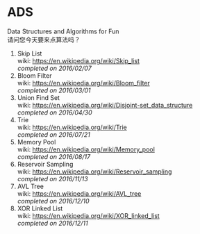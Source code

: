 # ADS
Data Structures and Algorithms for Fun  
请问您今天要来点算法吗？

1. Skip List  
    wiki: https://en.wikipedia.org/wiki/Skip_list  
    *completed on 2016/02/07*
2. Bloom Filter  
    wiki: https://en.wikipedia.org/wiki/Bloom_filter  
    *completed on 2016/03/01*    
3. Union Find Set  
    wiki: https://en.wikipedia.org/wiki/Disjoint-set_data_structure  
    *completed on 2016/04/30*
4. Trie  
    wiki: https://en.wikipedia.org/wiki/Trie  
    *completed on 2016/07/21*
5. Memory Pool  
    wiki: https://en.wikipedia.org/wiki/Memory_pool  
    *completed on 2016/08/17*  
6. Reservoir Sampling  
    wiki: https://en.wikipedia.org/wiki/Reservoir_sampling  
    *completed on 2016/11/13*  
7. AVL Tree  
    wiki: https://en.wikipedia.org/wiki/AVL_tree  
    *completed on 2016/12/10*  
8. XOR Linked List  
    wiki: https://en.wikipedia.org/wiki/XOR_linked_list  
    *completed on 2016/12/11*  
